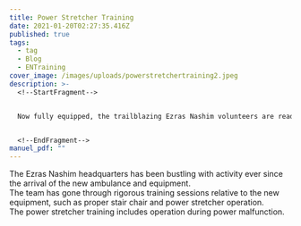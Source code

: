 ```yaml
---
title: Power Stretcher Training
date: 2021-01-20T02:27:35.416Z
published: true
tags:
  - tag
  - Blog
  - ENTraining
cover_image: /images/uploads/powerstretchertraining2.jpeg
description: >-
  <!--StartFragment-->


  Now fully equipped, the trailblazing Ezras Nashim volunteers are ready and eager to hit the road and provide quality emergency medical care to the women of their communities.


  <!--EndFragment-->
manuel_pdf: ""
---
```

<!--StartFragment-->

The Ezras Nashim headquarters has been bustling with activity ever since the arrival of the new ambulance and equipment.\
The team has gone through rigorous training sessions relative to the new equipment, such as proper stair chair and power stretcher operation.\
The power stretcher training includes operation during power malfunction.

<!--EndFragment-->